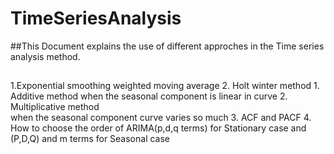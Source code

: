 # TimeSeriesAnalysis

##This Document explains the use of different approches in the Time series analysis method.
##
1.Exponential smoothing weighted moving average
2. Holt winter method
    1. Additive method
        when the seasonal component is linear in curve
    2. Multiplicative method    
        when the seasonal component curve varies so much
3. ACF and PACF
4. How to choose the order of ARIMA(p,d,q terms) for Stationary case and (P,D,Q) and m terms for Seasonal case

